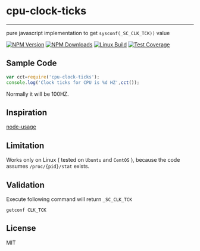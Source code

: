 # cpu-clock-ticks
--------------------------

pure javascript implementation to get `sysconf(_SC_CLK_TCK))` value

[![NPM Version][npm-image]][npm-url]
[![NPM Downloads][downloads-image]][downloads-url]
[![Linux Build][travis-image]][travis-url]
[![Test Coverage][coveralls-image]][coveralls-url]

## Sample Code

```javascript
var cct=require('cpu-clock-ticks');
console.log('Clock ticks for CPU is %d HZ',cct());
```

Normally it will be 100HZ.

## Inspiration
[node-usage](https://github.com/arunoda/node-usage)

## Limitation
Works only on Linux ( tested on `Ubuntu` and `CentOS` ), because the code assumes `/proc/{pid}/stat` exists.

## Validation
Execute following command will return `_SC_CLK_TCK`
```shell
getconf CLK_TCK
```

## License
MIT

[npm-image]: https://img.shields.io/npm/v/cpu-clock-ticks.svg
[npm-url]: https://npmjs.org/package/cpu-clock-ticks
[downloads-url]: https://npmjs.org/package/cpu-clock-ticks
[downloads-image]: https://img.shields.io/npm/dm/cpu-clock-ticks.svg
[travis-image]: https://travis-ci.org/wyvernnot/cpu-clock-ticks.svg
[travis-url]: https://travis-ci.org/wyvernnot/cpu-clock-ticks
[coveralls-image]: https://img.shields.io/coveralls/wyvernnot/cpu-clock-ticks/master.svg
[coveralls-url]: https://coveralls.io/r/wyvernnot/cpu-clock-ticks?branch=master


